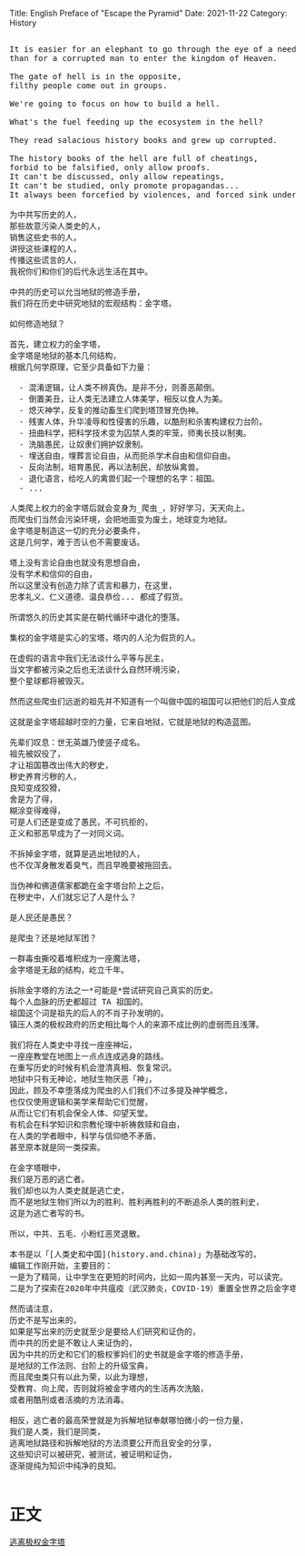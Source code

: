 Title: English Preface of "Escape the Pyramid"
Date:  2021-11-22
Category: History

<pre>

It is easier for an elephant to go through the eye of a needle 
than for a corrupted man to enter the kingdom of Heaven.

The gate of hell is in the opposite,
filthy people come out in groups.

We're going to focus on how to build a hell.

What's the fuel feeding up the ecosystem in the hell?

They read salacious history books and grew up corrupted.

The history books of the hell are full of cheatings,
forbid to be falsified, only allow proofs.
It can't be discussed, only allow repeatings,
It can't be studied, only promote propagandas...
It always been forcefied by violences, and forced sink underground of the hell.

为中共写历史的人，
那些故意污染人类史的人，
销售这些史书的人，
讲授这些课程的人，
传播这些谎言的人，
我祝你们和你们的后代永远生活在其中。

中共的历史可以允当地狱的修造手册，
我们将在历史中研究地狱的宏观结构：金字塔。

如何修造地狱？

首先，建立权力的金字塔，
金字塔是地狱的基本几何结构，
根据几何学原理，它至少具备如下力量：

  - 混淆逻辑，让人类不辨真伪。是非不分，则善恶颠倒。
  - 倒置美丑，让人类无法建立人体美学，相反以食人为美。
  - 熄灭神学，反复的推动畜生们爬到塔顶冒充伪神。
  - 残害人体，升华凌辱和性侵害的乐趣，以酷刑和杀害构建权力台阶。
  - 扭曲科学，把科学技术变为囚禁人类的牢笼，师夷长技以制夷。
  - 洗脑愚民，让奴隶们拥护奴隶制。
  - 埋送自由，埋葬言论自由，从而扼杀学术自由和信仰自由。
  - 反向法制，培育愚民，再以法制民，却放纵禽兽。
  - 退化语言，给吃人的禽兽们起一个理想的名字：祖国。
  - ...

人类爬上权力的金字塔后就会变身为_爬虫_，好好学习，天天向上。
而爬虫们当然会污染环境，会把地面变为废土，地球变为地狱。
金字塔是制造这一切的充分必要条件，
这是几何学，难于否认也不需要废话。

塔上没有言论自由也就没有思想自由，
没有学术和信仰的自由，
所以这里没有创造力除了谎言和暴力，在这里，
忠孝礼义、仁义道德、温良恭俭... 都成了假货。

所谓悠久的历史其实是在朝代循环中退化的堕落。

集权的金字塔是实心的宝塔，塔内的人沦为假货的人。

在虚假的语言中我们无法谈什么平等与民主，
当文字都被污染之后也无法谈什么自然环境污染，
整个星球都将被毁灭。

然而这些爬虫们远逝的祖先并不知道有一个叫做中国的祖国可以把他们的后人变成这样。

这就是金字塔超越时空的力量，它来自地狱，它就是地狱的构造蓝图。

先辈们叹息：世无英雄乃使竖子成名。
祖先被奴役了，
才让祖国篡改出伟大的秽史，
秽史养育污秽的人，
良知变成狡猾，
舍是为了得，
糊涂变得难得，
可是人们还是变成了愚民，不可抗拒的，
正义和邪恶早成为了一对同义词。

不拆掉金字塔，就算是逃出地狱的人，
也不仅浑身散发着臭气，而且早晚要被拖回去。

当伪神和佛道儒家都跪在金字塔台阶上之后，
在秽史中，人们就忘记了人是什么？

是人民还是愚民？

是爬虫？还是地狱军团？

一群毒虫撕咬着堆积成为一座魔法塔，
金字塔是无敌的结构，屹立千年。

拆除金字塔的方法之一*可能是*尝试研究自己真实的历史。
每个人血脉的历史都超过 TA 祖国的。
祖国这个词是祖先的后人的不肖子孙发明的。
镇压人类的极权政府的历史相比每个人的来源不成比例的虚弱而且浅薄。

我们将在人类史中寻找一座座神坛，
一座座教堂在地图上一点点连成逃身的路线。
在重写历史的时候有机会澄清真相、恢复常识。
地狱中只有无神论，地狱生物厌恶「神」，
因此，顾及不幸堕落成为爬虫的人们我们不过多提及神学概念，
也仅仅使用逻辑和美学来帮助它们觉醒，
从而让它们有机会保全人体、仰望天堂。
有机会在科学知识和宗教伦理中祈祷救赎和自由，
在人类的学者眼中，科学与信仰绝不矛盾，
甚至原本就是同一类探索。

在金字塔眼中，
我们是万恶的逃亡者。
我们却也以为人类史就是逃亡史，
而不是地狱生物们所以为的胜利、胜利再胜利的不断追杀人类的胜利史，
这是为逃亡者写的书。

所以，中共、五毛、小粉红恶灵退散。

本书是以「[人类史和中国](history.and.china)」为基础改写的，
编辑工作刚开始，主要目的：
一是为了精简，让中学生在更短的时间内，比如一周内甚至一天内，可以读完。
二是为了探索在2020年中共瘟疫（武汉肺炎，COVID-19）重置全世界之后金字塔的拆解方法。

然而请注意，
历史不是写出来的，
如果是写出来的历史就至少是要给人们研究和证伪的，
而中共的历史是不敢让人来证伪的，
因为中共的历史和它们的极权爹妈们的史书就是金字塔的修造手册，
是地狱的工作法则、台阶上的升级宝典，
而且爬虫类只有以此为荣，以此为理想，
受教育、向上爬，否则就将被金字塔内的生活再次洗脑，
或者用酷刑或者活摘的方法消毒。

相反，逃亡者的最高荣誉就是为拆解地狱奉献哪怕微小的一份力量，
我们是人类，我们是同类，
逃离地狱路径和拆解地狱的方法须要公开而且安全的分享，
这些知识可以被研究，被测试，被证明和证伪，
逐渐提纯为知识中纯净的良知。

</pre>


# 正文

[逃离极权金字塔](escape.pyramid)

